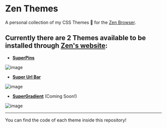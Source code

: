 # Zen Themes

A personal collection of my CSS Themes 🎨 for the [Zen Browser](https://zen-browser.app/).

## Currently there are 2 Themes available to be installed through [Zen's website](https://zen-browser.app/themes):
  - [**SuperPins**](https://zen-browser.app/themes/ad97bb70-0066-4e42-9b5f-173a5e42c6fc)

![image](https://github.com/user-attachments/assets/ca671bae-590a-4ab8-9da5-13dab1369da7)

  - [**Super Url Bar**](https://zen-browser.app/themes/d93e67f8-e5e1-401e-9b82-f9d5bab231e6)

![image](https://github.com/user-attachments/assets/f6a88964-98b3-460b-8fe9-bee5775b73ec)

  - [**SuperGradient**](https://github.com/JLBlk/Zen-Themes/tree/main/SuperGradient) (Coming Soon!)

![image](https://github.com/user-attachments/assets/bd3053dd-c95c-4401-9f24-5f7bd9100223)

---

You can find the code of each theme inside this repository!

